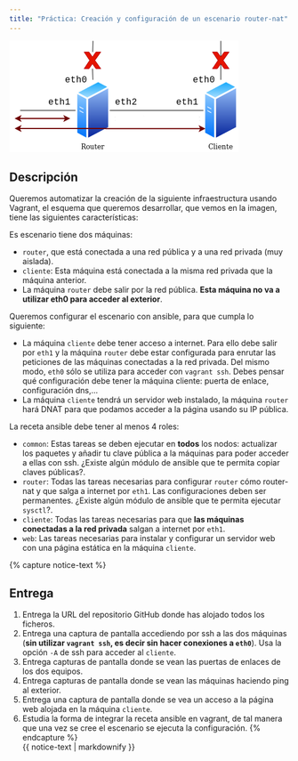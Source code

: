 ```yaml
---
title: "Práctica: Creación y configuración de un escenario router-nat"
---
```




![router](img/router.png)

## Descripción

Queremos automatizar la creación de la siguiente infraestructura usando Vagrant, el esquema que queremos desarrollar, que vemos en la imagen, tiene las siguientes características:

Es escenario tiene dos máquinas:

* `router`, que está conectada a una red pública y a una red privada (muy aislada).
* `cliente`: Esta máquina está conectada a la misma red privada que la máquina anterior.
* La máquina `router` debe salir por la red pública. **Esta máquina no va a utilizar eth0 para acceder al exterior**.

Queremos configurar el escenario con ansible, para que cumpla lo siguiente:

* La máquina `cliente` debe tener acceso a internet. Para ello debe salir por `eth1` y la máquina `router` debe estar configurada para enrutar las peticiones de las máquinas conectadas a la red privada. Del mismo modo, `eth0` sólo se utiliza para acceder con `vagrant ssh`. Debes pensar qué configuración debe tener la máquina cliente: puerta de enlace, configuración dns,...
* La máquina `cliente` tendrá un servidor web instalado, la máquina `router` hará DNAT para que podamos acceder a la página usando su IP pública.

La receta ansible debe tener al menos 4 roles:

* `common`: Estas tareas se deben ejecutar en **todos** los nodos: actualizar los paquetes y añadir tu clave pública a la máquinas para poder acceder a ellas con ssh. ¿Existe algún módulo de ansible que te permita copiar claves públicas?.
* `router`: Todas las tareas necesarias para configurar `router` cómo router-nat y que salga a internet por `eth1`. Las configuraciones deben ser permanentes. ¿Existe algún módulo de ansible que te permita ejecutar `sysctl`?.
* `cliente`: Todas las tareas necesarias para que **las máquinas conectadas a la red privada** salgan a internet por `eth1`.
* `web`: Las tareas necesarias para instalar y configurar un servidor web con una página estática en la máquina `cliente`.

{% capture notice-text %}
## Entrega

1. Entrega la URL del repositorio GitHub donde has alojado todos los ficheros.
2. Entrega una captura de pantalla accediendo por ssh a las dos máquinas (**sin utilizar `vagrant ssh`, es decir sin hacer conexiones a `eth0`**). Usa la opción `-A`  de ssh para acceder al `cliente`.
3. Entrega capturas de pantalla donde se vean las puertas de enlaces de los dos equipos.
4. Entrega capturas de pantalla donde se vean las máquinas haciendo ping al exterior.
5. Entrega una captura de pantalla donde se vea un acceso a la página web alojada en la máquina `cliente`.
6. Estudia la forma de integrar la receta ansible en vagrant, de tal manera que una vez se cree el escenario se ejecuta la configuración. 
{% endcapture %}<div class="notice--info">{{ notice-text | markdownify }}</div>


